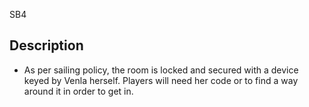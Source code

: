 SB4

## Description
- As per sailing policy, the room is locked and secured with a device keyed by Venla herself. Players will need her code or to find a way around it in order to get in.